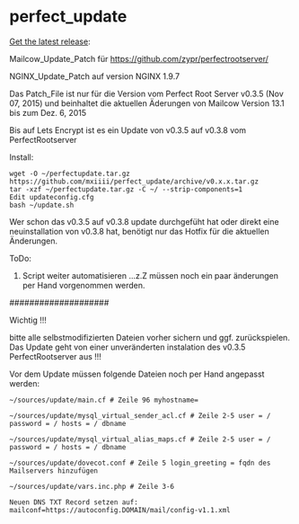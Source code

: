 # perfect_update
[Get the latest release](https://github.com/mxiiii/perfect_update/releases/latest "Latest Release"): 

Mailcow_Update_Patch für https://github.com/zypr/perfectrootserver/

NGINX_Update_Patch auf version NGINX 1.9.7

Das Patch_File ist nur für die Version vom Perfect Root Server v0.3.5 (Nov 07, 2015) und beinhaltet die aktuellen Äderungen von Mailcow Version 13.1 bis zum Dez. 6, 2015

Bis auf Lets Encrypt ist es ein Update von v0.3.5 auf v0.3.8 vom PerfectRootserver

Install:
```
wget -O ~/perfectupdate.tar.gz https://github.com/mxiiii/perfect_update/archive/v0.x.x.tar.gz
tar -xzf ~/perfectupdate.tar.gz -C ~/ --strip-components=1
Edit updateconfig.cfg
bash ~/update.sh
```

Wer schon das v0.3.5 auf v0.3.8 update durchgefüht hat oder direkt eine neuinstallation von v0.3.8 hat, benötigt nur das Hotfix für die aktuellen Änderungen.


ToDo: 
1. Script weiter automatisieren ...z.Z müssen noch ein paar änderungen per Hand vorgenommen werden.


####################

Wichtig !!!

bitte alle selbstmodifizierten Dateien vorher sichern und ggf. zurückspielen. Das Update geht von einer unveränderten instalation des v0.3.5 PerfectRootserver aus !!!

Vor dem Update müssen folgende Dateien noch per Hand angepasst werden:
```
~/sources/update/main.cf # Zeile 96 myhostname=
```
```
~/sources/update/mysql_virtual_sender_acl.cf # Zeile 2-5 user = / password = / hosts = / dbname
```
```
~/sources/update/mysql_virtual_alias_maps.cf # Zeile 2-5 user = / password = / hosts = / dbname
```
```
~/sources/update/dovecot.conf # Zeile 5 login_greeting = fqdn des Mailservers hinzufügen
```
```
~/sources/update/vars.inc.php # Zeile 3-6 
```
```
Neuen DNS TXT Record setzen auf: mailconf=https://autoconfig.DOMAIN/mail/config-v1.1.xml 
```
